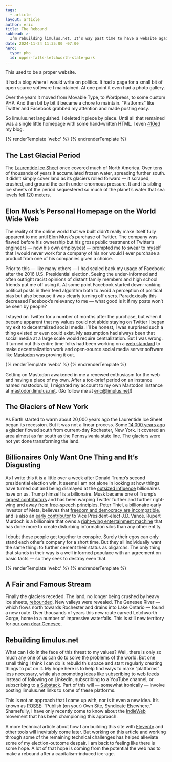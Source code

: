 ```yaml
---
tags:
  - article
layout: article
author: eric
title: The Rebound
subhead: >-
  I’m rebuilding limulus.net. It’s way past time to have a website again.
date: 2024-11-24 11:35:00 -07:00
hero:
  type: pho
  id: upper-falls-letchworth-state-park
---
```


This used to be a proper website.

It had a blog where I would write on politics. It had a page for a small bit of open source
software I maintained. At one point it even had a photo gallery.

Over the years it moved from Movable Type, to Wordpress, to some custom PHP. And then bit by
bit it became a chore to maintain. “Platforms” like Twitter and Facebook grabbed my
attention and made posting easy.

So limulus.net languished. I deleted it piece by piece. Until all that remained was a single
little homepage with some hand-written HTML. I even [410ed] my blog.

[410ed]: https://developer.mozilla.org/en-US/docs/Web/HTTP/Status/410

{% renderTemplate 'webc' %}
<article-photo id="middle-falls-letchworth-state-park" placement="right"></article-photo>
{% endrenderTemplate %}

## The Last Glacial Period

The [Laurentide Ice Sheet] once covered much of North America. Over tens of thousands of
years it accumulated frozen water, spreading further south. It didn’t simply cover land as
its glaciers rolled forward — it scraped, crushed, and ground the earth under enormous
pressure. It and its sibling ice sheets of the period sequestered so much of the planet’s
water that sea levels [fell 120 meters].

[laurentide ice sheet]: https://en.wikipedia.org/wiki/Laurentide_ice_sheet
[fell 120 meters]: https://en.wikipedia.org/w/index.php?title=Post-glacial_rebound&oldid=1257075757#Global_sea_levels

## Elon Musk’s Personal Homepage on the World Wide Web

The reality of the online world that we built didn’t really make itself fully apparent to me
until Elon Musk’s purchase of Twitter. The company was flawed before his ownership but his
gross public treatment of Twitter’s engineers — now his own employees! — prompted me to
swear to myself that I would never work for a company of his nor would I ever purchase a
product from one of his companies given a choice.

Prior to this — like many others — I had scaled back my usage of Facebook after the 2016
U.S. Presidential election. Seeing the under-informed and often outright racist opinions of
distant family members and high school friends put me off using it. At some point Facebook
started down-ranking political posts in their feed algorithm both to avoid a perception of
political bias but also because it was clearly turning off users. Paradoxically this
decreased Facebook’s relevancy to me — what good is it if my posts won’t be seen by people?

I stayed on Twitter for a number of months after the purchase, but when it became apparent
that my values could not abide staying on Twitter I began my exit to decentralized social
media. I’ll be honest, I was surprised such a thing existed or even could exist. My
assumption had always been that social media at a large scale would require centralization.
But I was wrong. It turned out this entire time folks had been working on a [web standard]
to make decentralization work and open-source social media server software like [Mastodon]
was proving it out.

{% renderTemplate 'webc' %}
<article-photo id="mist-middle-falls-letchworth-state-park" placement="left"></article-photo>
{% endrenderTemplate %}

Getting on Mastodon awakened in me a renewed enthusiasm for the web and having a place of my
own. After a too-brief period on an instance named mastodon.lol, I migrated my account to my
own Mastodon instance at [mastodon.limulus.net]. (Go follow me at [eric@limulus.net][fedi profile]!)

[web standard]: https://activitypub.rocks/
[mastodon]: https://joinmastodon.org/
[mastodon.limulus.net]: https://mastodon.limulus.net/
[fedi profile]: https://limulus.net/@eric

## The Glaciers of New York

As Earth started to warm about 20,000 years ago the Laurentide Ice Sheet began its
recession. But it was not a linear process. Some [14,000 years ago] a glacier flowed south
from current-day Rochester, New York. It covered an area almost as far south as the
Pennsylvania state line. The glaciers were not yet done transforming the land.

[14,000 years ago]: https://experts.illinois.edu/en/publications/evidence-for-a-late-glacial-advance-near-the-beginning-of-the-you

## Billionaires Only Want One Thing and It’s Disgusting

As I write this it is a little over a week after Donald Trump’s second presidential election
win. It seems I am not alone in looking at how things have turned out and being dismayed at
the [outsized influence] billionaires have on us. Trump himself is a billionaire. Musk
became one of Trump’s [largest contributors] and has been warping Twitter further and
further right-wing and [away from free-speech principles]. Peter Thiel, a billionaire early
investor of Meta, believes that [freedom and democracy are incompatible], and is also an
[early contributor] to Vice President-elect J.D. Vance. Rupert Murdoch is a billionaire that
owns a [right-wing entertainment machine] that has done more to create disturbing
information silos than any other entity.

I doubt these people get together to conspire. Surely their egos can only stand each other’s
company for a short time. But they all individually want the same thing: to further cement
their status as oligarchs. The only thing that stands in their way is a well informed
populace with an agreement on basic facts — so they seek to destroy even that.

[outsized influence]: https://newrepublic.com/post/188197/trump-media-information-landscape-fox
[largest contributors]: https://wapo.st/412xKmy
[away from free-speech principles]: https://bsky.app/profile/did:plc:c7ozmxoc5b2ky4iam2o36uic/post/3lb3bewyxj22p
[freedom and democracy are incompatible]: https://www.cato-unbound.org/2009/04/13/peter-thiel/education-libertarian/
[early contributor]: https://www.motherjones.com/politics/2024/07/peter-thiel-donald-trump-vance-hulk-hogan/
[right-wing entertainment machine]: https://en.wikipedia.org/wiki/List_of_assets_owned_by_News_Corp

{% renderTemplate 'webc' %}
<article-photo id="base-of-the-genesee-arch-bridge-letchworth-state-park" placement="right"></article-photo>
{% endrenderTemplate %}

## A Fair and Famous Stream

Finally the glaciers receded. The land, no longer being crushed by heavy ice sheets,
[rebounded]. New valleys were revealed. The Genesee River — which flows north towards
Rochester and drains into Lake Ontario — found a new route. Over thousands of years this new
route carved Letchworth Gorge, home to a number of impressive waterfalls. This is still new
territory for [our own dear Genesee].

[rebounded]: https://en.wikipedia.org/wiki/Post-glacial_rebound
[our own dear genesee]: https://rbscp.lib.rochester.edu/1816

## Rebuilding limulus.net

What can I do in the face of this threat to my values? Well, there is only so much any one
of us can do to solve the problems of the world. But one small thing I think I can do is
rebuild this space and start regularly creating things to put on it. My hope here is to help
find ways to make “platforms” less necessary, while also promoting ideas like subscribing to
[web feeds] instead of following on LinkedIn, subscribing to a YouTube channel, or
subscribing to [a Substack]. Part of this will — somewhat ironically — involve posting
limulus.net links to some of these platforms.

This is not an approach that I came up with, nor is it even a new idea. It’s known as
[POSSE]: “Publish (on your) Own Site, Syndicate Elsewhere.” Shamefully, I have only recently
come to know about the [IndieWeb] movement that has been championing this approach.

A more technical article about how I am building this site with [Eleventy] and other tools
will inevitably come later. But working on this article and working through some of the
remaining technical challenges has helped alleviate some of my election-outcome despair. I
am back to feeling like there is some hope. A lot of that hope is coming from the potential
the web has to make a rebound after a capitalism-induced ice-age.

[web feeds]: https://aboutfeeds.com/
[a substack]: https://www.anildash.com/2024/11/19/dont-call-it-a-substack/
[posse]: https://indieweb.org/POSSE
[indieweb]: https://indieweb.org
[eleventy]: https://11ty.dev/
